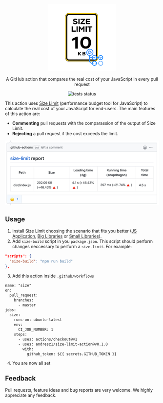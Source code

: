 <p align="center">
  <a href="https://babeljs.io/">
    <img alt="Size Limit Action" src="/assets/logo.png" width="220">
  </a>
</p>

<p align="center">
  A GitHub action that compares the real cost of your JavaScript in every pull request
</p>
<p align="center">
  <img alt="tests status" src="https://github.com/andresz1/size-limit-action/workflows/test/badge.svg">
</p>

This action uses [Size Limit](https://github.com/ai/size-limit) (performance budget tool for JavaScript) to calculate the real cost of your JavaScript for end-users. The main features of this action are:

- **Commenting** pull requests with the comparassion of the output of Size Limit.
- **Rejecting** a pull request if the cost exceeds the limit.

<p align="center">
  <img alt="pr comment" width="540" src="/assets/pr.png">
</p>

## Usage
1. Install Size Limit choosing the scenario that fits you better ([JS Application](https://github.com/ai/size-limit#js-applications), [Big Libraries](https://github.com/ai/size-limit#big-libraries) or [Small Libraries](https://github.com/ai/size-limit#small-libraries)).
2. Add `size-build` script in you `package.json`. This script should perform changes neccessary to perform a `size-limit`. For example:
```json
"scripts": {
  "size-build": "npm run build"
},
```
3. Add this action inside `.github/workflows`
```
name: "size"
on:
  pull_request:
    branches:
      - master
jobs:
  size:
    runs-on: ubuntu-latest
    env:
      CI_JOB_NUMBER: 1
    steps:
      - uses: actions/checkout@v1
      - uses: andresz1/size-limit-action@v0.1.0
        with:
          github_token: ${{ secrets.GITHUB_TOKEN }}
```
4. You are now all set

## Feedback

Pull requests, feature ideas and bug reports are very welcome. We highly appreciate any feedback.
